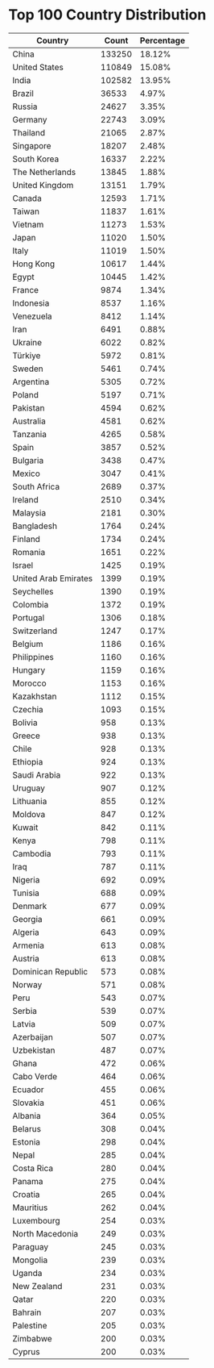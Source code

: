 # Top 100 Country Distribution
| Country | Count | Percentage |
|----|----|----|
| China | 133250 | 18.12% |
| United States | 110849 | 15.08% |
| India | 102582 | 13.95% |
| Brazil | 36533 | 4.97% |
| Russia | 24627 | 3.35% |
| Germany | 22743 | 3.09% |
| Thailand | 21065 | 2.87% |
| Singapore | 18207 | 2.48% |
| South Korea | 16337 | 2.22% |
| The Netherlands | 13845 | 1.88% |
| United Kingdom | 13151 | 1.79% |
| Canada | 12593 | 1.71% |
| Taiwan | 11837 | 1.61% |
| Vietnam | 11273 | 1.53% |
| Japan | 11020 | 1.50% |
| Italy | 11019 | 1.50% |
| Hong Kong | 10617 | 1.44% |
| Egypt | 10445 | 1.42% |
| France | 9874 | 1.34% |
| Indonesia | 8537 | 1.16% |
| Venezuela | 8412 | 1.14% |
| Iran | 6491 | 0.88% |
| Ukraine | 6022 | 0.82% |
| Türkiye | 5972 | 0.81% |
| Sweden | 5461 | 0.74% |
| Argentina | 5305 | 0.72% |
| Poland | 5197 | 0.71% |
| Pakistan | 4594 | 0.62% |
| Australia | 4581 | 0.62% |
| Tanzania | 4265 | 0.58% |
| Spain | 3857 | 0.52% |
| Bulgaria | 3438 | 0.47% |
| Mexico | 3047 | 0.41% |
| South Africa | 2689 | 0.37% |
| Ireland | 2510 | 0.34% |
| Malaysia | 2181 | 0.30% |
| Bangladesh | 1764 | 0.24% |
| Finland | 1734 | 0.24% |
| Romania | 1651 | 0.22% |
| Israel | 1425 | 0.19% |
| United Arab Emirates | 1399 | 0.19% |
| Seychelles | 1390 | 0.19% |
| Colombia | 1372 | 0.19% |
| Portugal | 1306 | 0.18% |
| Switzerland | 1247 | 0.17% |
| Belgium | 1186 | 0.16% |
| Philippines | 1160 | 0.16% |
| Hungary | 1159 | 0.16% |
| Morocco | 1153 | 0.16% |
| Kazakhstan | 1112 | 0.15% |
| Czechia | 1093 | 0.15% |
| Bolivia | 958 | 0.13% |
| Greece | 938 | 0.13% |
| Chile | 928 | 0.13% |
| Ethiopia | 924 | 0.13% |
| Saudi Arabia | 922 | 0.13% |
| Uruguay | 907 | 0.12% |
| Lithuania | 855 | 0.12% |
| Moldova | 847 | 0.12% |
| Kuwait | 842 | 0.11% |
| Kenya | 798 | 0.11% |
| Cambodia | 793 | 0.11% |
| Iraq | 787 | 0.11% |
| Nigeria | 692 | 0.09% |
| Tunisia | 688 | 0.09% |
| Denmark | 677 | 0.09% |
| Georgia | 661 | 0.09% |
| Algeria | 643 | 0.09% |
| Armenia | 613 | 0.08% |
| Austria | 613 | 0.08% |
| Dominican Republic | 573 | 0.08% |
| Norway | 571 | 0.08% |
| Peru | 543 | 0.07% |
| Serbia | 539 | 0.07% |
| Latvia | 509 | 0.07% |
| Azerbaijan | 507 | 0.07% |
| Uzbekistan | 487 | 0.07% |
| Ghana | 472 | 0.06% |
| Cabo Verde | 464 | 0.06% |
| Ecuador | 455 | 0.06% |
| Slovakia | 451 | 0.06% |
| Albania | 364 | 0.05% |
| Belarus | 308 | 0.04% |
| Estonia | 298 | 0.04% |
| Nepal | 285 | 0.04% |
| Costa Rica | 280 | 0.04% |
| Panama | 275 | 0.04% |
| Croatia | 265 | 0.04% |
| Mauritius | 262 | 0.04% |
| Luxembourg | 254 | 0.03% |
| North Macedonia | 249 | 0.03% |
| Paraguay | 245 | 0.03% |
| Mongolia | 239 | 0.03% |
| Uganda | 234 | 0.03% |
| New Zealand | 231 | 0.03% |
| Qatar | 220 | 0.03% |
| Bahrain | 207 | 0.03% |
| Palestine | 205 | 0.03% |
| Zimbabwe | 200 | 0.03% |
| Cyprus | 200 | 0.03% |
